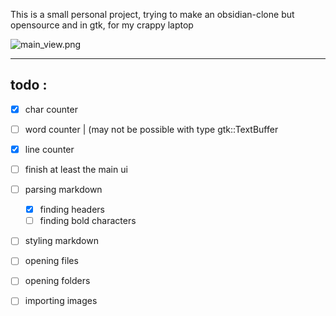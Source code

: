 This is a small personal project, trying to make an obsidian-clone but opensource and in gtk, for my crappy laptop

![main_view.png](./data/github%20page/main_view.png)

******

## todo :
- [x] char counter
- [ ] word counter | (may not be possible with type gtk::TextBuffer
- [X] line counter
- [ ] finish at least the main ui

- [ ] parsing markdown
    - [X] finding headers
    - [ ] finding bold characters
- [ ] styling markdown
- [ ] opening files
- [ ] opening folders
- [ ] importing images
